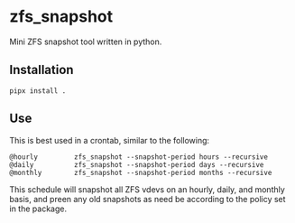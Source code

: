 # zfs_snapshot

Mini ZFS snapshot tool written in python.

## Installation

`pipx install .`

## Use

This is best used in a crontab, similar to the following:

```
@hourly         zfs_snapshot --snapshot-period hours --recursive
@daily          zfs_snapshot --snapshot-period days --recursive
@monthly        zfs_snapshot --snapshot-period months --recursive
```

This schedule will snapshot all ZFS vdevs on an hourly, daily, and monthly
basis, and preen any old snapshots as need be according to the policy set in
the package.
